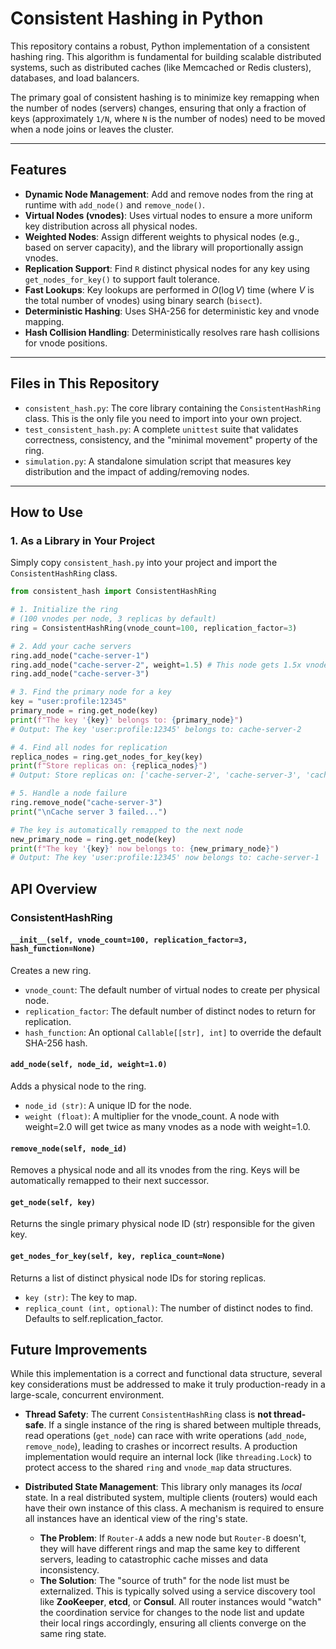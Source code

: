# Consistent Hashing in Python

This repository contains a robust, Python implementation of a consistent hashing ring. This algorithm is fundamental for building scalable distributed systems, such as distributed caches (like Memcached or Redis clusters), databases, and load balancers.

The primary goal of consistent hashing is to minimize key remapping when the number of nodes (servers) changes, ensuring that only a fraction of keys (approximately `1/N`, where `N` is the number of nodes) need to be moved when a node joins or leaves the cluster.

---

## Features

* **Dynamic Node Management**: Add and remove nodes from the ring at runtime with `add_node()` and `remove_node()`.
* **Virtual Nodes (vnodes)**: Uses virtual nodes to ensure a more uniform key distribution across all physical nodes.
* **Weighted Nodes**: Assign different weights to physical nodes (e.g., based on server capacity), and the library will proportionally assign vnodes.
* **Replication Support**: Find `R` distinct physical nodes for any key using `get_nodes_for_key()` to support fault tolerance.
* **Fast Lookups**: Key lookups are performed in $O(\log V)$ time (where $V$ is the total number of vnodes) using binary search (`bisect`).
* **Deterministic Hashing**: Uses SHA-256 for deterministic key and vnode mapping.
* **Hash Collision Handling**: Deterministically resolves rare hash collisions for vnode positions.

---

## Files in This Repository

* `consistent_hash.py`: The core library containing the `ConsistentHashRing` class. This is the only file you need to import into your own project.
* `test_consistent_hash.py`: A complete `unittest` suite that validates correctness, consistency, and the "minimal movement" property of the ring.
* `simulation.py`: A standalone simulation script that measures key distribution and the impact of adding/removing nodes.

---

## How to Use

### 1. As a Library in Your Project

Simply copy `consistent_hash.py` into your project and import the `ConsistentHashRing` class.

```python
from consistent_hash import ConsistentHashRing

# 1. Initialize the ring
# (100 vnodes per node, 3 replicas by default)
ring = ConsistentHashRing(vnode_count=100, replication_factor=3)

# 2. Add your cache servers
ring.add_node("cache-server-1")
ring.add_node("cache-server-2", weight=1.5) # This node gets 1.5x vnodes
ring.add_node("cache-server-3")

# 3. Find the primary node for a key
key = "user:profile:12345"
primary_node = ring.get_node(key)
print(f"The key '{key}' belongs to: {primary_node}")
# Output: The key 'user:profile:12345' belongs to: cache-server-2

# 4. Find all nodes for replication
replica_nodes = ring.get_nodes_for_key(key)
print(f"Store replicas on: {replica_nodes}")
# Output: Store replicas on: ['cache-server-2', 'cache-server-3', 'cache-server-1']

# 5. Handle a node failure
ring.remove_node("cache-server-3")
print("\nCache server 3 failed...")

# The key is automatically remapped to the next node
new_primary_node = ring.get_node(key)
print(f"The key '{key}' now belongs to: {new_primary_node}")
# Output: The key 'user:profile:12345' now belongs to: cache-server-1
```

## API Overview

### ConsistentHashRing

#### `__init__(self, vnode_count=100, replication_factor=3, hash_function=None)`
Creates a new ring.

* `vnode_count`: The default number of virtual nodes to create per physical node.
* `replication_factor`: The default number of distinct nodes to return for replication.
* `hash_function`: An optional `Callable[[str], int]` to override the default SHA-256 hash.

#### `add_node(self, node_id, weight=1.0)`
Adds a physical node to the ring.

* `node_id (str)`: A unique ID for the node.
* `weight (float)`: A multiplier for the vnode_count. A node with weight=2.0 will get twice as many vnodes as a node with weight=1.0.

#### `remove_node(self, node_id)`
Removes a physical node and all its vnodes from the ring. Keys will be automatically remapped to their next successor.

#### `get_node(self, key)`
Returns the single primary physical node ID (str) responsible for the given key.

#### `get_nodes_for_key(self, key, replica_count=None)`
Returns a list of distinct physical node IDs for storing replicas.

* `key (str)`: The key to map.
* `replica_count (int, optional)`: The number of distinct nodes to find. Defaults to self.replication_factor.

## Future Improvements

While this implementation is a correct and functional data structure, several key considerations must be addressed to make it truly production-ready in a large-scale, concurrent environment.

* **Thread Safety**: The current `ConsistentHashRing` class is **not thread-safe**. If a single instance of the ring is shared between multiple threads, read operations (`get_node`) can race with write operations (`add_node`, `remove_node`), leading to crashes or incorrect results. A production implementation would require an internal lock (like `threading.Lock`) to protect access to the shared `ring` and `vnode_map` data structures.

* **Distributed State Management**: This library only manages its *local* state. In a real distributed system, multiple clients (routers) would each have their own instance of this class. A mechanism is required to ensure all instances have an identical view of the ring's state.
    * **The Problem**: If `Router-A` adds a new node but `Router-B` doesn't, they will have different rings and map the same key to different servers, leading to catastrophic cache misses and data inconsistency.
    * **The Solution**: The "source of truth" for the node list must be externalized. This is typically solved using a service discovery tool like **ZooKeeper**, **etcd**, or **Consul**. All router instances would "watch" the coordination service for changes to the node list and update their local rings accordingly, ensuring all clients converge on the same ring state.